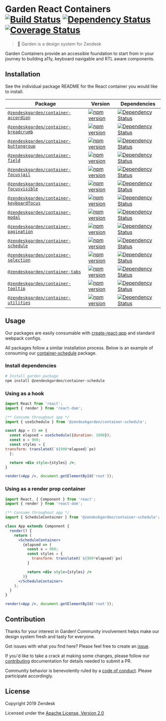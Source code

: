 # Garden React Containers [![Build Status](https://img.shields.io/travis/com/zendeskgarden/react-containers/master.svg?style=flat-square)](https://travis-ci.com/zendeskgarden/react-containers) [![Dependency Status](https://img.shields.io/david/dev/zendeskgarden/react-containers.svg?style=flat-square)](https://david-dm.org/zendeskgarden/react-containers?type=dev) [![Coverage Status](https://img.shields.io/coveralls/github/zendeskgarden/react-containers/master.svg?style=flat-square)](https://coveralls.io/github/zendeskgarden/react-containers) <!-- markdownlint-disable -->

<!-- markdownlint-enable -->

> :seedling: Garden is a design system for Zendesk

Garden Containers provide an accessible foundation to start from in your journey to building a11y,
keyboard navigable and RTL aware components.

## Installation

See the individual package README for the React container you would like
to install.

| Package                                                            | Version                                                             | Dependencies                                                                           |
| ------------------------------------------------------------------ | ------------------------------------------------------------------- | -------------------------------------------------------------------------------------- |
| [`@zendeskgarden/container-accordion`](packages/accordion)         | [![npm version][accordion npm version]][accordion npm link]         | [![Dependency Status][accordion dependency status]][accordion dependency link]         |
| [`@zendeskgarden/container-breadcrumb`](packages/breadcrumb)       | [![npm version][breadcrumb npm version]][breadcrumb npm link]       | [![Dependency Status][breadcrumb dependency status]][breadcrumb dependency link]       |
| [`@zendeskgarden/container-buttongroup`](packages/buttongroup)     | [![npm version][buttongroup npm version]][buttongroup npm link]     | [![Dependency Status][buttongroup dependency status]][buttongroup dependency link]     |
| [`@zendeskgarden/container-field`](packages/field)                 | [![npm version][field npm version]][field npm link]                 | [![Dependency Status][field dependency status]][field dependency link]                 |
| [`@zendeskgarden/container-focusjail`](packages/focusjail)         | [![npm version][focusjail npm version]][focusjail npm link]         | [![Dependency Status][focusjail dependency status]][focusjail dependency link]         |
| [`@zendeskgarden/container-focusvisible`](packages/focusvisible)   | [![npm version][focusvisible npm version]][focusvisible npm link]   | [![Dependency Status][focusvisible dependency status]][focusvisible dependency link]   |
| [`@zendeskgarden/container-keyboardfocus`](packages/keyboardfocus) | [![npm version][keyboardfocus npm version]][keyboardfocus npm link] | [![Dependency Status][keyboardfocus dependency status]][keyboardfocus dependency link] |
| [`@zendeskgarden/container-modal`](packages/modal)                 | [![npm version][modal npm version]][modal npm link]                 | [![Dependency Status][modal dependency status]][modal dependency link]                 |
| [`@zendeskgarden/container-pagination`](packages/pagination)       | [![npm version][pagination npm version]][pagination npm link]       | [![Dependency Status][pagination dependency status]][pagination dependency link]       |
| [`@zendeskgarden/container-schedule`](packages/schedule)           | [![npm version][schedule npm version]][schedule npm link]           | [![Dependency Status][schedule dependency status]][schedule dependency link]           |
| [`@zendeskgarden/container-selection`](packages/selection)         | [![npm version][selection npm version]][selection npm link]         | [![Dependency Status][selection dependency status]][selection dependency link]         |
| [`@zendeskgarden/container-tabs`](packages/tabs)                   | [![npm version][tabs npm version]][tabs npm link]                   | [![Dependency Status][tabs dependency status]][tabs dependency link]                   |
| [`@zendeskgarden/container-tooltip`](packages/tooltip)             | [![npm version][tooltip npm version]][tooltip npm link]             | [![Dependency Status][tooltip dependency status]][tooltip dependency link]             |
| [`@zendeskgarden/container-utilities`](packages/utilities)         | [![npm version][utilities npm version]][utilities npm link]         | [![Dependency Status][utilities dependency status]][utilities dependency link]         |

[accordion npm version]: https://img.shields.io/npm/v/@zendeskgarden/container-accordion.svg?style=flat-square
[accordion npm link]: https://www.npmjs.com/package/@zendeskgarden/container-accordion
[accordion dependency status]: https://img.shields.io/david/zendeskgarden/react-containers.svg?path=packages/accordion&style=flat-square
[accordion dependency link]: https://david-dm.org/zendeskgarden/react-containers?path=packages/accordion
[breadcrumb npm version]: https://img.shields.io/npm/v/@zendeskgarden/container-breadcrumb.svg?style=flat-square
[breadcrumb npm link]: https://www.npmjs.com/package/@zendeskgarden/container-breadcrumb
[breadcrumb dependency status]: https://img.shields.io/david/zendeskgarden/react-containers.svg?path=packages/breadcrumb&style=flat-square
[breadcrumb dependency link]: https://david-dm.org/zendeskgarden/react-containers?path=packages/breadcrumb
[buttongroup npm version]: https://img.shields.io/npm/v/@zendeskgarden/container-buttongroup.svg?style=flat-square
[buttongroup npm link]: https://www.npmjs.com/package/@zendeskgarden/container-buttongroup
[buttongroup dependency status]: https://img.shields.io/david/zendeskgarden/react-containers.svg?path=packages/buttongroup&style=flat-square
[buttongroup dependency link]: https://david-dm.org/zendeskgarden/react-containers?path=packages/buttongroup
[field npm version]: https://img.shields.io/npm/v/@zendeskgarden/container-field.svg?style=flat-square
[field npm link]: https://www.npmjs.com/package/@zendeskgarden/container-field
[field dependency status]: https://img.shields.io/david/zendeskgarden/react-containers.svg?path=packages/field&style=flat-square
[field dependency link]: https://david-dm.org/zendeskgarden/react-containers?path=packages/field
[focusjail npm version]: https://img.shields.io/npm/v/@zendeskgarden/container-focusjail.svg?style=flat-square
[focusjail npm link]: https://www.npmjs.com/package/@zendeskgarden/container-focusjail
[focusjail dependency status]: https://img.shields.io/david/zendeskgarden/react-containers.svg?path=packages/focusjail&style=flat-square
[focusjail dependency link]: https://david-dm.org/zendeskgarden/react-containers?path=packages/focusjail
[focusvisible npm version]: https://img.shields.io/npm/v/@zendeskgarden/container-focusvisible.svg?style=flat-square
[focusvisible npm link]: https://www.npmjs.com/package/@zendeskgarden/container-focusvisible
[focusvisible dependency status]: https://img.shields.io/david/zendeskgarden/react-containers.svg?path=packages/focusvisible&style=flat-square
[focusvisible dependency link]: https://david-dm.org/zendeskgarden/react-containers?path=packages/focusvisible
[keyboardfocus npm version]: https://img.shields.io/npm/v/@zendeskgarden/container-keyboardfocus.svg?style=flat-square
[keyboardfocus npm link]: https://www.npmjs.com/package/@zendeskgarden/container-keyboardfocus
[keyboardfocus dependency status]: https://img.shields.io/david/zendeskgarden/react-containers.svg?path=packages/keyboardfocus&style=flat-square
[keyboardfocus dependency link]: https://david-dm.org/zendeskgarden/react-containers?path=packages/keyboardfocus
[modal npm version]: https://img.shields.io/npm/v/@zendeskgarden/container-modal.svg?style=flat-square
[modal npm link]: https://www.npmjs.com/package/@zendeskgarden/container-modal
[modal dependency status]: https://img.shields.io/david/zendeskgarden/react-containers.svg?path=packages/modal&style=flat-square
[modal dependency link]: https://david-dm.org/zendeskgarden/react-containers?path=packages/modal
[pagination npm version]: https://img.shields.io/npm/v/@zendeskgarden/container-pagination.svg?style=flat-square
[pagination npm link]: https://www.npmjs.com/package/@zendeskgarden/container-pagination
[pagination dependency status]: https://img.shields.io/david/zendeskgarden/react-containers.svg?path=packages/pagination&style=flat-square
[pagination dependency link]: https://david-dm.org/zendeskgarden/react-containers?path=packages/pagination
[schedule npm version]: https://img.shields.io/npm/v/@zendeskgarden/container-schedule.svg?style=flat-square
[schedule npm link]: https://www.npmjs.com/package/@zendeskgarden/container-schedule
[schedule dependency status]: https://img.shields.io/david/zendeskgarden/react-containers.svg?path=packages/schedule&style=flat-square
[schedule dependency link]: https://david-dm.org/zendeskgarden/react-containers?path=packages/schedule
[selection npm version]: https://img.shields.io/npm/v/@zendeskgarden/container-selection.svg?style=flat-square
[selection npm link]: https://www.npmjs.com/package/@zendeskgarden/container-selection
[selection dependency status]: https://img.shields.io/david/zendeskgarden/react-containers.svg?path=packages/selection&style=flat-square
[selection dependency link]: https://david-dm.org/zendeskgarden/react-containers?path=packages/selection
[tabs npm version]: https://img.shields.io/npm/v/@zendeskgarden/container-tabs.svg?style=flat-square
[tabs npm link]: https://www.npmjs.com/package/@zendeskgarden/container-tabs
[tabs dependency status]: https://img.shields.io/david/zendeskgarden/react-containers.svg?path=packages/tabs&style=flat-square
[tabs dependency link]: https://david-dm.org/zendeskgarden/react-containers?path=packages/tabs
[tooltip npm version]: https://img.shields.io/npm/v/@zendeskgarden/container-tooltip.svg?style=flat-square
[tooltip npm link]: https://www.npmjs.com/package/@zendeskgarden/container-tooltip
[tooltip dependency status]: https://img.shields.io/david/zendeskgarden/react-containers.svg?path=packages/tooltip&style=flat-square
[tooltip dependency link]: https://david-dm.org/zendeskgarden/react-containers?path=packages/tooltip
[utilities npm version]: https://img.shields.io/npm/v/@zendeskgarden/container-utilities.svg?style=flat-square
[utilities npm link]: https://www.npmjs.com/package/@zendeskgarden/container-utilities
[utilities dependency status]: https://img.shields.io/david/zendeskgarden/react-containers.svg?path=packages/utilities&style=flat-square
[utilities dependency link]: https://david-dm.org/zendeskgarden/react-containers?path=packages/utilities

## Usage

Our packages are easily consumable with [create-react-app](https://github.com/facebook/create-react-app)
and standard webpack configs.

All packages follow a similar installation process. Below is an example of
consuming our [container-schedule](https://www.npmjs.com/package/@zendeskgarden/container-schedule)
package.

### Install dependencies

```sh
# Install garden package
npm install @zendeskgarden/container-schedule
```

### Using as a hook

```jsx
import React from 'react';
import { render } from 'react-dom';

/** Consume throughout app */
import { useSchedule } from '@zendeskgarden/container-schedule';

const App = () => {
  const elapsed = useSchedule({duration: 1000});
  const x = 900;
  const styles = {
transform: translateX(`${900*elapsed}`px)
  };

  return <div style={styles} />;
}

render(<App />, document.getElementById('root'));
```

### Using as a render prop container

```jsx
import React, { Component } from 'react';
import { render } from 'react-dom';

/** Consume throughout app */
import { ScheduleContainer } from '@zendeskgarden/container-schedule';

class App extends Component {
  render() {
    return (
      <ScheduleContainer>
        {elapsed => (
          const x = 900;
          const styles = {
            transform: translateX(`${900*elapsed}`px)
          }

          return <div style={styles} />
        )}
      </ScheduleContainer>
    );
  }
}

render(<App />, document.getElementById('root'));
```

## Contribution

Thanks for your interest in Garden! Community involvement helps make our
design system fresh and tasty for everyone.

Got issues with what you find here? Please feel free to create an
[issue](https://github.com/zendeskgarden/react-containers/issues/new).

If you'd like to take a crack at making some changes, please follow our
[contributing](.github/CONTRIBUTING.md) documentation for details
needed to submit a PR.

Community behavior is benevolently ruled by a [code of
conduct](.github/CODE_OF_CONDUCT.md). Please participate accordingly.

## License

Copyright 2019 Zendesk

Licensed under the [Apache License, Version 2.0](LICENSE.md)
